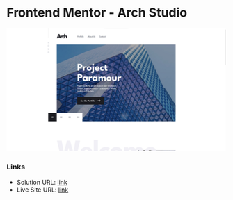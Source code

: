 # Frontend Mentor - Arch Studio

![Design preview for the arch-studio coding challenge](./screenshot.jpg)

### Links

- Solution URL: [link](https://github.com/13NOONE37/arch-studio)
- Live Site URL: [link](https://arch-studio-13noone37.netlify.app/)
